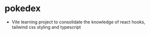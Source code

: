 # pokedex

- Vite learning project to consolidate the knowledge of react hooks, tailwind css styling and typescript

